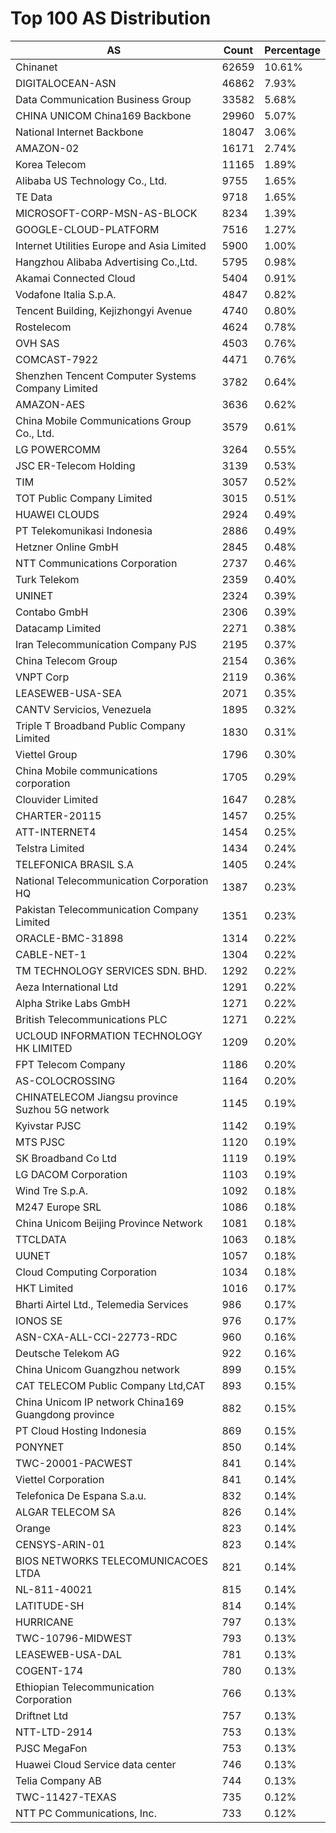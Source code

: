 # Top 100 AS Distribution
| AS | Count | Percentage |
|----|----|----|
| Chinanet | 62659 | 10.61% |
| DIGITALOCEAN-ASN | 46862 | 7.93% |
| Data Communication Business Group | 33582 | 5.68% |
| CHINA UNICOM China169 Backbone | 29960 | 5.07% |
| National Internet Backbone | 18047 | 3.06% |
| AMAZON-02 | 16171 | 2.74% |
| Korea Telecom | 11165 | 1.89% |
| Alibaba US Technology Co., Ltd. | 9755 | 1.65% |
| TE Data | 9718 | 1.65% |
| MICROSOFT-CORP-MSN-AS-BLOCK | 8234 | 1.39% |
| GOOGLE-CLOUD-PLATFORM | 7516 | 1.27% |
| Internet Utilities Europe and Asia Limited | 5900 | 1.00% |
| Hangzhou Alibaba Advertising Co.,Ltd. | 5795 | 0.98% |
| Akamai Connected Cloud | 5404 | 0.91% |
| Vodafone Italia S.p.A. | 4847 | 0.82% |
| Tencent Building, Kejizhongyi Avenue | 4740 | 0.80% |
| Rostelecom | 4624 | 0.78% |
| OVH SAS | 4503 | 0.76% |
| COMCAST-7922 | 4471 | 0.76% |
| Shenzhen Tencent Computer Systems Company Limited | 3782 | 0.64% |
| AMAZON-AES | 3636 | 0.62% |
| China Mobile Communications Group Co., Ltd. | 3579 | 0.61% |
| LG POWERCOMM | 3264 | 0.55% |
| JSC ER-Telecom Holding | 3139 | 0.53% |
| TIM | 3057 | 0.52% |
| TOT Public Company Limited | 3015 | 0.51% |
| HUAWEI CLOUDS | 2924 | 0.49% |
| PT Telekomunikasi Indonesia | 2886 | 0.49% |
| Hetzner Online GmbH | 2845 | 0.48% |
| NTT Communications Corporation | 2737 | 0.46% |
| Turk Telekom | 2359 | 0.40% |
| UNINET | 2324 | 0.39% |
| Contabo GmbH | 2306 | 0.39% |
| Datacamp Limited | 2271 | 0.38% |
| Iran Telecommunication Company PJS | 2195 | 0.37% |
| China Telecom Group | 2154 | 0.36% |
| VNPT Corp | 2119 | 0.36% |
| LEASEWEB-USA-SEA | 2071 | 0.35% |
| CANTV Servicios, Venezuela | 1895 | 0.32% |
| Triple T Broadband Public Company Limited | 1830 | 0.31% |
| Viettel Group | 1796 | 0.30% |
| China Mobile communications corporation | 1705 | 0.29% |
| Clouvider Limited | 1647 | 0.28% |
| CHARTER-20115 | 1457 | 0.25% |
| ATT-INTERNET4 | 1454 | 0.25% |
| Telstra Limited | 1434 | 0.24% |
| TELEFONICA BRASIL S.A | 1405 | 0.24% |
| National Telecommunication Corporation HQ | 1387 | 0.23% |
| Pakistan Telecommunication Company Limited | 1351 | 0.23% |
| ORACLE-BMC-31898 | 1314 | 0.22% |
| CABLE-NET-1 | 1304 | 0.22% |
| TM TECHNOLOGY SERVICES SDN. BHD. | 1292 | 0.22% |
| Aeza International Ltd | 1291 | 0.22% |
| Alpha Strike Labs GmbH | 1271 | 0.22% |
| British Telecommunications PLC | 1271 | 0.22% |
| UCLOUD INFORMATION TECHNOLOGY HK LIMITED | 1209 | 0.20% |
| FPT Telecom Company | 1186 | 0.20% |
| AS-COLOCROSSING | 1164 | 0.20% |
| CHINATELECOM Jiangsu province Suzhou 5G network | 1145 | 0.19% |
| Kyivstar PJSC | 1142 | 0.19% |
| MTS PJSC | 1120 | 0.19% |
| SK Broadband Co Ltd | 1119 | 0.19% |
| LG DACOM Corporation | 1103 | 0.19% |
| Wind Tre S.p.A. | 1092 | 0.18% |
| M247 Europe SRL | 1086 | 0.18% |
| China Unicom Beijing Province Network | 1081 | 0.18% |
| TTCLDATA | 1063 | 0.18% |
| UUNET | 1057 | 0.18% |
| Cloud Computing Corporation | 1034 | 0.18% |
| HKT Limited | 1016 | 0.17% |
| Bharti Airtel Ltd., Telemedia Services | 986 | 0.17% |
| IONOS SE | 976 | 0.17% |
| ASN-CXA-ALL-CCI-22773-RDC | 960 | 0.16% |
| Deutsche Telekom AG | 922 | 0.16% |
| China Unicom Guangzhou network | 899 | 0.15% |
| CAT TELECOM Public Company Ltd,CAT | 893 | 0.15% |
| China Unicom IP network China169 Guangdong province | 882 | 0.15% |
| PT Cloud Hosting Indonesia | 869 | 0.15% |
| PONYNET | 850 | 0.14% |
| TWC-20001-PACWEST | 841 | 0.14% |
| Viettel Corporation | 841 | 0.14% |
| Telefonica De Espana S.a.u. | 832 | 0.14% |
| ALGAR TELECOM SA | 826 | 0.14% |
| Orange | 823 | 0.14% |
| CENSYS-ARIN-01 | 823 | 0.14% |
| BIOS NETWORKS TELECOMUNICACOES LTDA | 821 | 0.14% |
| NL-811-40021 | 815 | 0.14% |
| LATITUDE-SH | 814 | 0.14% |
| HURRICANE | 797 | 0.13% |
| TWC-10796-MIDWEST | 793 | 0.13% |
| LEASEWEB-USA-DAL | 781 | 0.13% |
| COGENT-174 | 780 | 0.13% |
| Ethiopian Telecommunication Corporation | 766 | 0.13% |
| Driftnet Ltd | 757 | 0.13% |
| NTT-LTD-2914 | 753 | 0.13% |
| PJSC MegaFon | 753 | 0.13% |
| Huawei Cloud Service data center | 746 | 0.13% |
| Telia Company AB | 744 | 0.13% |
| TWC-11427-TEXAS | 735 | 0.12% |
| NTT PC Communications, Inc. | 733 | 0.12% |
